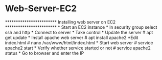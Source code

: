 # Web-Server-EC2
************************ Installing web server on EC2 ************************  *  Start an EC2 instance  * In security group select ssh and http  * Connect to server  * Take control  * Update the server # apt get update  * Install apache web server # apt install apache2  *Edit index.html # nano /var/www/html/index.html  * Start web server # service apache2 start  * Verify whether service started or not # service apache2 status  * Go to browser and enter the IP
